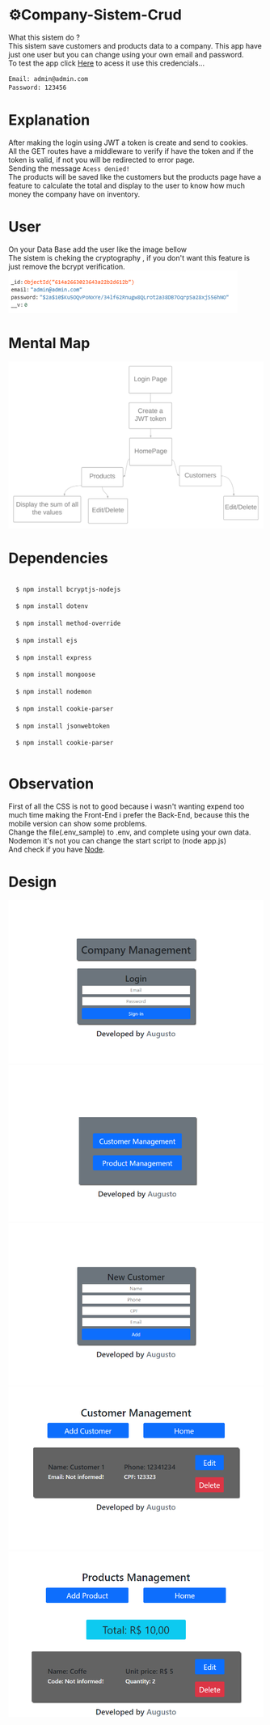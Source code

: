 # ⚙️Company-Sistem-Crud
What this sistem do ?\
This sistem save customers and products data to a company. This app have just one user but you can change using your own email and password.\
To test the app click [Here](https://company-sistem.herokuapp.com) to acess it use this credencials...
```bash
Email: admin@admin.com
Password: 123456
```
# Explanation
After making the login using JWT a token is create and send to cookies.\
All the GET routes have a middleware to verify if have the token and if the token is valid, if not you will be redirected to error page.\
Sending the message `Acess denied!`\
The products will be saved like the customers but the products page have a feature to calculate the total and display to the user to know how much money the company have on inventory.

# User 
On your Data Base add the user like the image bellow\
The sistem is cheking the cryptography , if you don't want this feature is just remove the bcrypt verification.
![5Image](design/design6.png)
# Mental Map
![7Image](design/design7.png)
# Dependencies
```bash
  
  $ npm install bcryptjs-nodejs
  
  $ npm install dotenv

  $ npm install method-override
  
  $ npm install ejs
  
  $ npm install express
 
  $ npm install mongoose

  $ npm install nodemon

  $ npm install cookie-parser 
  
  $ npm install jsonwebtoken
  
  $ npm install cookie-parser
  
```

# Observation
  First of all the CSS is not to good because i wasn't wanting expend too much time making the Front-End i prefer the Back-End,
  because this the mobile version can show some problems.\
  Change the file(.env_sample) to .env, and complete using your own data.\
  Nodemon it's not you can change the start script to (node app.js)\
  And check if you have [Node](https://nodejs.org/en/).
  

# Design
![1Image](design/design1.png)
![2Image](design/design2.png)
![3Image](design/design3.png)
![4Image](design/design4.png)
![5Image](design/design5.png)
